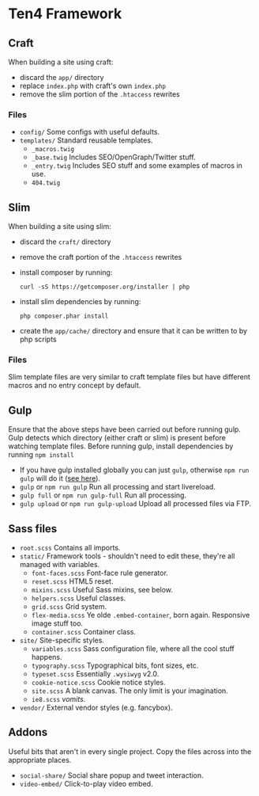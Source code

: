 # Ten4 Framework

## Craft

When building a site using craft:

- discard the `app/` directory
- replace `index.php` with craft's own `index.php`
- remove the slim portion of the `.htaccess` rewrites

### Files

- `config/` Some configs with useful defaults.
- `templates/` Standard reusable templates.
	- `_macros.twig`
	- `_base.twig` Includes SEO/OpenGraph/Twitter stuff.
	- `_entry.twig` Includes SEO stuff and some examples of macros in use.
	- `404.twig`


## Slim

When building a site using slim:

- discard the `craft/` directory
- remove the craft portion of the `.htaccess` rewrites
- install composer by running:

	`curl -sS https://getcomposer.org/installer | php`

- install slim dependencies by running:

	`php composer.phar install`

- create the `app/cache/` directory and ensure that it can be written to by php scripts

### Files

Slim template files are very similar to craft template files but have different macros and no entry concept by default.


## Gulp

Ensure that the above steps have been carried out before running gulp. Gulp detects which directory (either craft or slim) is present before watching template files. Before running gulp, install dependencies by running `npm install`

- If you have gulp installed globally you can just `gulp`, otherwise `npm run gulp` will do it ([see here](http://stackoverflow.com/questions/22115400/why-do-we-need-to-install-gulp-globally-and-locally)).
- `gulp` or `npm run gulp` Run all processing and start livereload.
- `gulp full` or `npm run gulp-full` Run all processing.
- `gulp upload` or `npm run gulp-upload` Upload all processed files via FTP.


## Sass files

- `root.scss` Contains all imports.
- `static/` Framework tools - shouldn't need to edit these, they're all managed with variables.
	- `font-faces.scss` Font-face rule generator.
	- `reset.scss` HTML5 reset.
	- `mixins.scss` Useful Sass mixins, see below.
	- `helpers.scss` Useful classes.
	- `grid.scss` Grid system.
	- `flex-media.scss` Ye olde `.embed-container`, born again. Responsive image stuff too.
	- `container.scss` Container class.
- `site/` Site-specific styles.
	- `variables.scss` Sass configuration file, where all the cool stuff happens.
	- `typography.scss` Typographical bits, font sizes, etc.
	- `typeset.scss` Essentially `.wysiwyg` v2.0.
	- `cookie-notice.scss` Cookie notice styles.
	- `site.scss` A blank canvas. The only limit is your imagination.
	- `ie8.scss` *vomits*.
- `vendor/` External vendor styles (e.g. fancybox).


## Addons

Useful bits that aren't in every single project. Copy the files across into the appropriate places.

- `social-share/` Social share popup and tweet interaction.
- `video-embed/` Click-to-play video embed.

